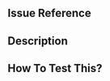 ## Issue Reference
<!--- Please mention issue #id or use a comma if your pull request solves multiple issues. -->

## Description
<!--- Please describe your changes in detail. -->

## How To Test This?
<!--- Please describe in detail how to test the changes made in this pull request. -->
